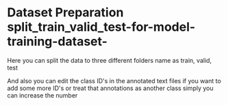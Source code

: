 # Dataset Preparation split_train_valid_test-for-model-training-dataset-
Here you can split the data to three different folders name as train, valid, test

And also you can edit the class ID's in the annotated text files if you want to add some more ID's or treat that annotations as another class simply you can increase the number 
